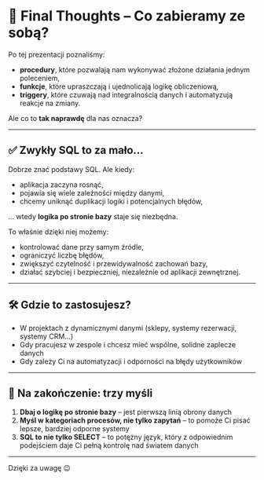 # 🎯 Final Thoughts – Co zabieramy ze sobą?

Po tej prezentacji poznaliśmy:
- **procedury**, które pozwalają nam wykonywać złożone działania jednym poleceniem,
- **funkcje**, które upraszczają i ujednolicają logikę obliczeniową,
- **triggery**, które czuwają nad integralnością danych i automatyzują reakcje na zmiany.

Ale co to **tak naprawdę** dla nas oznacza?

---

## ✅ Zwykły SQL to za mało…

Dobrze znać podstawy SQL. Ale kiedy:
- aplikacja zaczyna rosnąć,
- pojawia się wiele zależności między danymi,
- chcemy uniknąć duplikacji logiki i potencjalnych błędów,

... wtedy **logika po stronie bazy** staje się niezbędna.

To właśnie dzięki niej możemy:
- kontrolować dane przy samym źródle,
- ograniczyć liczbę błędów,
- zwiększyć czytelność i przewidywalność zachowań bazy,
- działać szybciej i bezpieczniej, niezależnie od aplikacji zewnętrznej.

---

## 🛠️ Gdzie to zastosujesz?

- W projektach z dynamicznymi danymi (sklepy, systemy rezerwacji, systemy CRM…)
- Gdy pracujesz w zespole i chcesz mieć wspólne, solidne zaplecze danych
- Gdy zależy Ci na automatyzacji i odporności na błędy użytkowników

---

## 🚀 Na zakończenie: trzy myśli

1. **Dbaj o logikę po stronie bazy** – jest pierwszą linią obrony danych
2. **Myśl w kategoriach procesów, nie tylko zapytań** – to pomoże Ci pisać lepsze, bardziej odporne systemy
3. **SQL to nie tylko SELECT** – to potężny język, który z odpowiednim podejściem daje Ci pełną kontrolę nad światem danych

---

Dzięki za uwagę 😉
